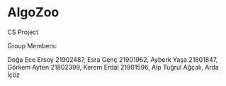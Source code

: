 # AlgoZoo
 CS Project

 Group Members:
 
 Doğa Ece Ersoy 21902487, 
 Esra Genç 21901962, 
 Ayberk Yaşa 21801847, 
 Görkem Ayten 21802399, 
 Kerem Erdal 21901596, 
 Alp Tuğrul Ağçalı, 
 Arda İçöz
